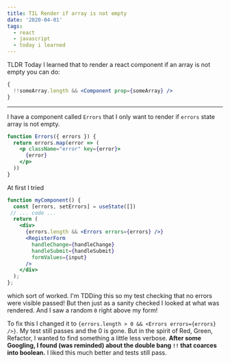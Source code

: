 ```yaml
---
title: TIL Render if array is not empty
date: '2020-04-01'
tags:
  - react
  - javascript
  - today i learned
---
```


TLDR Today I learned that to render a react component if an array is not empty you can do:

```jsx
{
  !!someArray.length && <Component prop={someArray} />
}
```

---

I have a component called `Errors` that I only want to render if `errors` state array is not empty.

```jsx
function Errors({ errors }) {
  return errors.map(error => (
    <p className="error" key={error}>
      {error}
    </p>
  ))
}
```

At first I tried

```jsx
function myComponent() {
  const [errors, setErrors] = useState([])
 // ... code ... 
  return (
    <div>
      {errors.length && <Errors errors={errors} />}
      <RegisterForm
        handleChange={handleChange}
        handleSubmit={handleSubmit}
        formValues={input}
      />
    </div>
  );
};
```

which sort of worked. I'm TDDing this so my test checking that no errors were visible passed! But then just as a sanity checked I looked at what was rendered. And I saw a random `0` right above my form!



To fix this I changed it to `{errors.length > 0 && <Errors errors={errors} />}`. My test still passes and the 0 is gone. But in the spirit of Red, Green, Refactor, I wanted to find something a little less verbose. **After some Googling, I found (was reminded) about the double bang `!!` that coarces into boolean.** I liked this much better and tests still pass.
